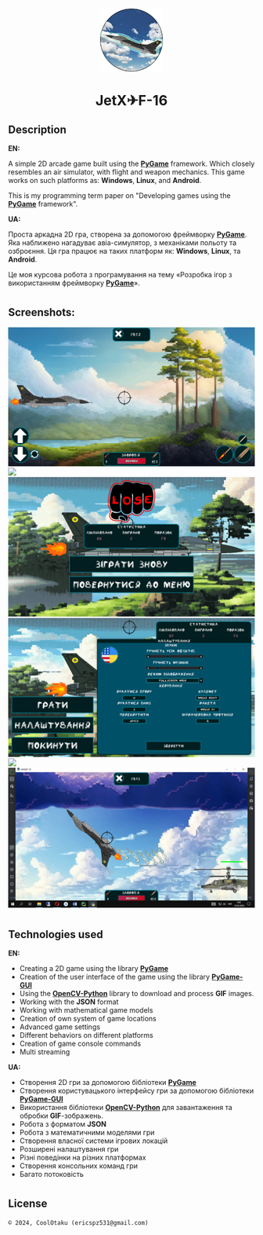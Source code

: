 <p align="center"><img width="128" height="128" src="assets/images/icon.png"/></p>
<h1 align="center">JetX✈F-16</h1>

## Description
<b>EN:</b>

A simple 2D arcade game built using the [**PyGame**](https://www.pygame.org/news) framework. Which closely resembles an air simulator, with flight and weapon mechanics.
This game works on such platforms as: **Windows**, **Linux**, and **Android**.

This is my programming term paper on "Developing games using the [**PyGame**](https://www.pygame.org/news) framework".

<b>UA:</b>

Проста аркадна 2D гра, створена за допомогою фреймворку [**PyGame**](https://www.pygame.org/news). Яка наближено нагадуває авіа-симулятор, з механіками польоту та озброєння.
Ця гра працює на таких платформ як: **Windows**, **Linux**, та **Android**.

Це моя курсова робота з програмування на тему «Розробка ігор з використанням фреймворку [**PyGame**](https://www.pygame.org/news)».

#
## Screenshots:
<p>
  <img src="screenshots/1.png" height="20%"/>
  <img src="screenshots/2.png" height="20%"/>
  <img src="screenshots/3.png" height="20%"/>
  <img src="screenshots/4.png" height="20%"/>
  <img src="screenshots/5.png" height="20%"/>
  <img src="screenshots/6.png" height="20%"/>
</p>

#
## Technologies used
<b>EN:</b>
- Creating a 2D game using the library [**PyGame**](https://www.pygame.org)
- Creation of the user interface of the game using the library [**PyGame-GUI**](https://pygame-gui.readthedocs.io)
- Using the [**OpenCV-Python**](https://pypi.org/project/opencv-python/) library to download and process **GIF** images.
- Working with the **JSON** format
- Working with mathematical game models
- Creation of own system of game locations
- Advanced game settings
- Different behaviors on different platforms
- Creation of game console commands
- Multi streaming

<b>UA:</b>
- Створення 2D гри за допомогою бібліотеки [**PyGame**](https://www.pygame.org)
- Створення користувацького інтерфейсу гри за допомогою бібліотеки [**PyGame-GUI**](https://pygame-gui.readthedocs.io)
- Використання бібліотеки [**OpenCV-Python**](https://pypi.org/project/opencv-python/) для завантаження та обробки **GIF**-зображень.
- Робота з форматом **JSON**
- Робота з математичними моделями гри
- Створення власної системи ігрових локацій
- Розширені налаштування гри
- Різні поведінки на різних платформах
- Створення консольних команд гри
- Багато потоковість

#
## License
```
© 2024, CoolOtaku (ericspz531@gmail.com)
```
